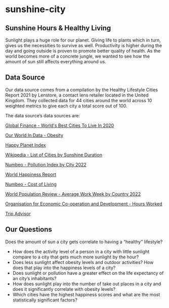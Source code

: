 # sunshine-city

## Sunshine Hours & Healthy Living

Sunlight plays a huge role for our planet. Giving life to plants which in turn, gives us the necessities to survive as well. Productivity is higher during the day and going outside is proven to promote better quality of health. As the world becomes more of a concrete jungle, we wanted to see how the amount of sun still affects everything around us.

## Data Source

Our data source comes from a compilation by the Healthy Lifestyle Cities Report 2021 by Lenstore, a contact lens retailer located in the United Kingdom. They collected data for 44 cities around the world across 10 weighted metrics to give each city a total score out of 100.

The data source’s data sources are:

[Global Finance - World's Best Cities To Live In 2020](https://www.gfmag.com/global-data/non-economic-data/best-cities-to-live)

[Our World In Data - Obesity](https://ourworldindata.org/obesity)

[Happy Planet Index](http://happyplanetindex.org/countries)

[Wikipedia - List of Cities by Sunshine Duration](https://en.wikipedia.org/wiki/List_of_cities_by_sunshine_duration)

[Numbeo - Pollution Index by City 2022](https://www.numbeo.com/pollution/rankings.jsp)

[World Happiness Report](https://worldhappiness.report)

[Numbeo - Cost of Living](https://www.numbeo.com/cost-of-living)

[World Population Review - Average Work Week by Country 2022](https://worldpopulationreview.com/country-rankings/average-work-week-by-country)

[Organisation for Economic Co-operation and Development - Hours Worked](https://data.oecd.org/emp/hours-worked.htm)

[Trip Advisor](https://www.tripadvisor.co.uk)

## Our Questions

Does the amount of sun a city gets correlate to having a “healthy” lifestyle?

- How does the activity level of a person in a city with little sunlight compare to a city that gets much more sunlight by the hour?
- Does less sunlight affect obesity levels and outdoor activities? How does that play into the happiness levels of a city? 
- Does sunlight or pollution have a greater effect on the life expectancy of an city’s inhabitants? 
- How does sunlight play into the number of take out places in a city and does it significantly correlate with obesity levels? 
- Which cities have the highest happiness scores and what are the most statistically significant factors?